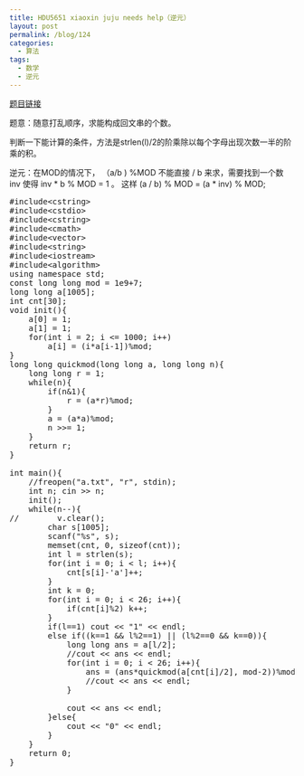 ```yaml
---
title: HDU5651 xiaoxin juju needs help（逆元）
layout: post
permalink: /blog/124
categories:
  - 算法
tags:
  - 数学
  - 逆元
---
```

<a href="http://acm.hdu.edu.cn/showproblem.php?pid=5651" target="_blank">题目链接</a>

题意：随意打乱顺序，求能构成回文串的个数。

判断一下能计算的条件，方法是strlen(l)/2的阶乘除以每个字母出现次数一半的阶乘的积。

逆元：在MOD的情况下， （a/b ) %MOD 不能直接 / b 来求，需要找到一个数 inv 使得 inv \* b % MOD = 1 。 这样 (a / b) % MOD = (a \* inv) % MOD;

<pre class="brush: cpp; title: ; notranslate" title="">#include&lt;cstring&gt;
#include&lt;cstdio&gt;
#include&lt;cstring&gt;
#include&lt;cmath&gt;
#include&lt;vector&gt;
#include&lt;string&gt;
#include&lt;iostream&gt;
#include&lt;algorithm&gt;
using namespace std;
const long long mod = 1e9+7;
long long a[1005];
int cnt[30];
void init(){
    a[0] = 1;
    a[1] = 1;
    for(int i = 2; i &lt;= 1000; i++)
        a[i] = (i*a[i-1])%mod;
}
long long quickmod(long long a, long long n){
    long long r = 1;
    while(n){
        if(n&1){
            r = (a*r)%mod;
        }
        a = (a*a)%mod;
        n &gt;&gt;= 1;
    }
    return r;
}

int main(){
    //freopen("a.txt", "r", stdin);
    int n; cin &gt;&gt; n;
    init();
    while(n--){
//        v.clear();
        char s[1005];
        scanf("%s", s);
        memset(cnt, 0, sizeof(cnt));
        int l = strlen(s);
        for(int i = 0; i &lt; l; i++){
            cnt[s[i]-'a']++;
        }
        int k = 0;
        for(int i = 0; i &lt; 26; i++){
            if(cnt[i]%2) k++;
        }
        if(l==1) cout &lt;&lt; "1" &lt;&lt; endl;
        else if((k==1 && l%2==1) || (l%2==0 && k==0)){
            long long ans = a[l/2];
            //cout &lt;&lt; ans &lt;&lt; endl;
            for(int i = 0; i &lt; 26; i++){
                ans = (ans*quickmod(a[cnt[i]/2], mod-2))%mod;
                //cout &lt;&lt; ans &lt;&lt; endl;
            }

            cout &lt;&lt; ans &lt;&lt; endl;
        }else{
            cout &lt;&lt; "0" &lt;&lt; endl;
        }
    }
    return 0;
}

</pre>